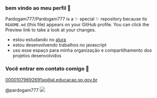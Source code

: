 ### bem vindo ao meu perfil 💓

Pardogam777/Pardogam777 is a ✨ special ✨ repository because its `README.md` (this file) appears on your GitHub profile.
You can click the Preview link to take a look at your changes.

- estou estudando no [alura](https.//www.alura.com.br)
- estou desenvolvendo trabalhos no javascript
- uso esse espaço para minha organização e compartilhamento dos projetos desenvolvidos

### Você entrar em contato comigo 📧 

00001079692691sp@al.educacao.sp.gov.br

@pardogam777
![](https://media1.tenor.com/m/Awwmjm2q0zcAAAAC/sasuke-dark-dank.gif)



